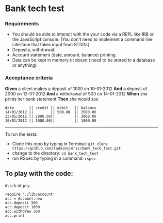 # Bank tech test

### Requirements

* You should be able to interact with the your code via a REPL like IRB or the JavaScript console.  (You don't need to implement a command line interface that takes input from STDIN.)
* Deposits, withdrawal.
* Account statement (date, amount, balance) printing.
* Data can be kept in memory (it doesn't need to be stored to a database or anything).

### Acceptance criteria

**Given** a client makes a deposit of 1000 on 10-01-2012
**And** a deposit of 2000 on 13-01-2012
**And** a withdrawal of 500 on 14-01-2012
**When** she prints her bank statement
**Then** she would see

```
date       || credit || debit   || balance
14/01/2012 ||        || 500.00  || 2500.00
13/01/2012 || 2000.00||         || 3000.00
10/01/2012 || 1000.00||         || 1000.00
```
----
To run the tests:
- Clone this repo by typing in Terminal: ```git clone https://github.com/tadasmajeris/bank_tech_test.git```
- change to the directory: ```cd bank_tech_test```
- run RSpec by typing in a command: ```rspec```

To play with the code:
----
in ```irb``` or ```pry```:
```
require './lib/account'
acc = Account.new
acc.deposit 500
acc.deposit 1000
acc.withdraw 300
acc.print
```
